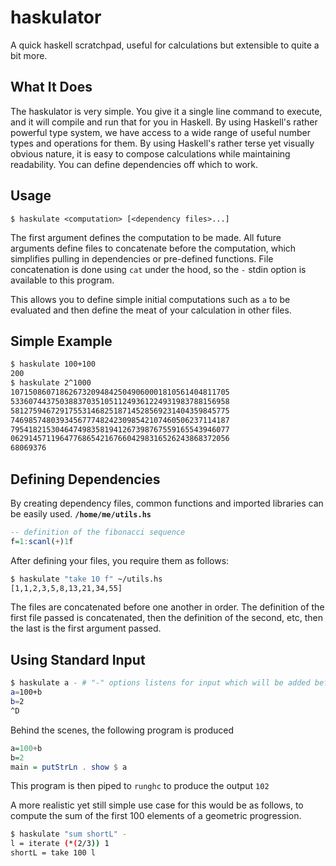 # haskulator
A quick haskell scratchpad, useful for calculations but extensible to quite a bit more.

## What It Does
The haskulator is very simple. You give it a single line command to execute, and it will compile and run that for you in Haskell.
By using Haskell's rather powerful type system, we have access to a wide range of useful number types and operations for them.
By using Haskell's rather terse yet visually obvious nature, it is easy to compose calculations while maintaining readability.
You can define dependencies off which to work.

## Usage
```
$ haskulate <computation> [<dependency files>...]
```
The first argument defines the computation to be made.
All future arguments define files to concatenate before the computation, which simplifies pulling in dependencies or pre-defined functions. File concatenation is done using `cat` under the hood, so the `-` stdin option is available to this program.

This allows you to define simple initial computations such as `a` to be evaluated and then define the meat of your calculation in other files.

## Simple Example
```sh
$ haskulate 100+100
200
$ haskulate 2^1000
1071508607186267320948425049060001810561404811705
5336074437503883703510511249361224931983788156958
5812759467291755314682518714528569231404359845775
7469857480393456777482423098542107460506237114187
7954182153046474983581941267398767559165543946077
0629145711964776865421676604298316526243868372056
68069376
```

## Defining Dependencies
By creating dependency files, common functions and imported libraries can be easily used.
**`/home/me/utils.hs`**
```haskell
-- definition of the fibonacci sequence
f=1:scanl(+)1f
```
After defining your files, you require them as follows:
```sh
$ haskulate "take 10 f" ~/utils.hs
[1,1,2,3,5,8,13,21,34,55]
```
The files are concatenated before one another in order.
The definition of the first file passed is concatenated, then the definition of the second, etc, then the last is the first argument passed.

## Using Standard Input
```sh
$ haskulate a - # "-" options listens for input which will be added before the final evaluation
a=100+b
b=2
^D
```
Behind the scenes, the following program is produced
```haskell
a=100+b
b=2
main = putStrLn . show $ a
```
This program is then piped to `runghc` to produce the output `102`

A more realistic yet still simple use case for this would be as follows, 
to compute the sum of the first 100 elements of a geometric progression.
```sh
$ haskulate "sum shortL" -
l = iterate (*(2/3)) 1
shortL = take 100 l
```
